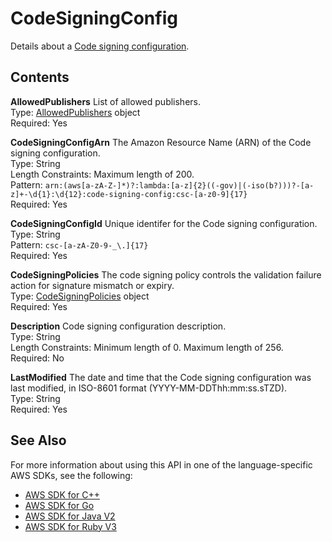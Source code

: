 # CodeSigningConfig<a name="API_CodeSigningConfig"></a>

Details about a [Code signing configuration](https://docs.aws.amazon.com/lambda/latest/dg/configuration-codesigning.html)\. 

## Contents<a name="API_CodeSigningConfig_Contents"></a>

 **AllowedPublishers**   <a name="SSS-Type-CodeSigningConfig-AllowedPublishers"></a>
List of allowed publishers\.  
Type: [AllowedPublishers](API_AllowedPublishers.md) object  
Required: Yes

 **CodeSigningConfigArn**   <a name="SSS-Type-CodeSigningConfig-CodeSigningConfigArn"></a>
The Amazon Resource Name \(ARN\) of the Code signing configuration\.  
Type: String  
Length Constraints: Maximum length of 200\.  
Pattern: `arn:(aws[a-zA-Z-]*)?:lambda:[a-z]{2}((-gov)|(-iso(b?)))?-[a-z]+-\d{1}:\d{12}:code-signing-config:csc-[a-z0-9]{17}`   
Required: Yes

 **CodeSigningConfigId**   <a name="SSS-Type-CodeSigningConfig-CodeSigningConfigId"></a>
Unique identifer for the Code signing configuration\.  
Type: String  
Pattern: `csc-[a-zA-Z0-9-_\.]{17}`   
Required: Yes

 **CodeSigningPolicies**   <a name="SSS-Type-CodeSigningConfig-CodeSigningPolicies"></a>
The code signing policy controls the validation failure action for signature mismatch or expiry\.  
Type: [CodeSigningPolicies](API_CodeSigningPolicies.md) object  
Required: Yes

 **Description**   <a name="SSS-Type-CodeSigningConfig-Description"></a>
Code signing configuration description\.  
Type: String  
Length Constraints: Minimum length of 0\. Maximum length of 256\.  
Required: No

 **LastModified**   <a name="SSS-Type-CodeSigningConfig-LastModified"></a>
The date and time that the Code signing configuration was last modified, in ISO\-8601 format \(YYYY\-MM\-DDThh:mm:ss\.sTZD\)\.   
Type: String  
Required: Yes

## See Also<a name="API_CodeSigningConfig_SeeAlso"></a>

For more information about using this API in one of the language\-specific AWS SDKs, see the following:
+  [AWS SDK for C\+\+](https://docs.aws.amazon.com/goto/SdkForCpp/lambda-2015-03-31/CodeSigningConfig) 
+  [AWS SDK for Go](https://docs.aws.amazon.com/goto/SdkForGoV1/lambda-2015-03-31/CodeSigningConfig) 
+  [AWS SDK for Java V2](https://docs.aws.amazon.com/goto/SdkForJavaV2/lambda-2015-03-31/CodeSigningConfig) 
+  [AWS SDK for Ruby V3](https://docs.aws.amazon.com/goto/SdkForRubyV3/lambda-2015-03-31/CodeSigningConfig) 